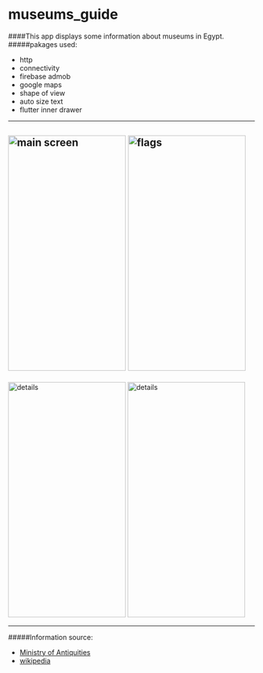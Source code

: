 # museums_guide



####This app displays some information about museums in Egypt.
#####pakages used:
*    http
*   connectivity
*    firebase admob
*   google maps
*   shape of view
*   auto size text
*   flutter inner drawer

---
<img src="https://user-images.githubusercontent.com/41305917/75592695-a2698600-5a8b-11ea-9354-1a966cb0ef0e.jpg" alt="main screen" width="240px" height="480px">    <img src="https://user-images.githubusercontent.com/41305917/75592758-d5137e80-5a8b-11ea-8efa-64afca815112.jpg" alt="flags" width="240px" height="480px">    
---
<img src="https://user-images.githubusercontent.com/41305917/75592847-0d1ac180-5a8c-11ea-9fe9-8ce530e7ea7e.jpg" alt="details" width="240px" height="480px">    <img src="https://user-images.githubusercontent.com/41305917/75592851-0f7d1b80-5a8c-11ea-875d-9f8afbc03995.jpg" alt="details" width="240px" height="480px">    

---
#####Information source:

   + [Ministry of Antiquities](http://www.antiquities.gov.eg/DefaultAr/Museum/Pages/default.aspx)
   + [wikipedia](https://ar.wikipedia.org/wiki/%D9%82%D8%A7%D8%A6%D9%85%D8%A9_%D8%A3%D8%B9%D9%84%D8%A7%D9%85_%D9%85%D8%B5%D8%B1)